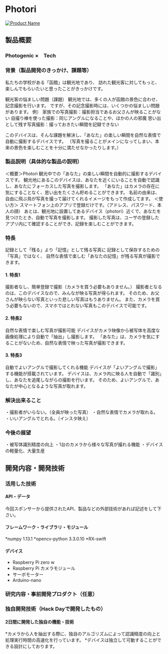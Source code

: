 # Photori

[![Product Name](image.png)](https://youtu.be/CQaESGy9XAU)

## 製品概要
### Photogenic ×　Tech

### 背景（製品開発のきっかけ、課題等）
私たちの学校がある「函館」は観光地であり、
訪れた観光客に対してもっと、楽しんでもらいたいと思ったことがきっかけです。

観光客の悩ましい問題（課題）
観光地では、多くの人が函館の景色に合わせ、記念撮影を行います。
ですが、その記念撮影時には、いくつかの悩ましい問題があります。
例）
家族での写真撮影：撮影担当であるお父さんが映ることがない
自撮り棒を使った撮影：同じアングルになることや、ほかの人の邪魔
思い出として残す写真撮影：撮っておきたい瞬間を記録できない

このデバイスは、そんな課題を解決し、「あなた」の楽しい瞬間を自然な表情で自動に撮影するデバイスです。
（写真を撮ることがメインになってしまい、本来の景色を楽しむことを十分に満たせなかったりします。）

### 製品説明（具体的な製品の説明）
＜概要＞Photori
観光中での「あなた」の楽しい瞬間を自動的に撮影するデバイスです。
観光地にあるこのデバイスは、あなたを近くにいることを自動で認識し、あなたにフォーカスした写真を撮影します。
「あなた」はカメラの存在に気にすることなく、思い出をたくさん貯めることができます。
名前の由来は、自由に飛ぶ鳥が写真を撮って届けてくれるイメージをもって作成してます。
＜使い方＞
スマートフォン上のアプリで登録だけです。（アドレス、パスワード、本人の顔）
あとは、観光地に設置してあるデバイス（photori）近くで、あなたを見つけたとき、自動で写真を撮影します。
撮影した写真は、ユーザの登録したアプリ内にて確認することができ、記録を楽しむことができます。

### 特長
記録として「残る」より「記憶」として残る写真に
記録として保存するための「写真」ではなく、
自然な表情で楽しむ「あなたの記憶」が残る写真が撮影できます。

#### 1. 特長1
撮影者なし、簡単登録で撮影（カメラを買う必要もありません。）
撮影者となるのは、このデバイスなので、みんなが映る写真が得られます。
そのため、お父さんが映らない写真といった悲しい写真はもうありません。
また、カメラを買う必要もないので、スマホではとれない写真もこのデバイスで可能です。

#### 2. 特長2
自然な表情で楽しむ写真が撮影可能
デバイスがカメラ映像から被写体を高度な画像処理により自動で「抽出」し撮影します。
「あなた」は、カメラを気にすることがないため、自然な表情で映った写真が撮影できます。

#### 3. 特長3
自動でよいアングルで撮影してくれる機能
デバイスが「よいアングルで撮影」する機能が搭載されています。
デバイスは、カメラ内に映る人を自動で「識別」し、あなたを追尾しながらの撮影を行います。
そのため、よいアングルで、あなたが中心となるような写真が取れます。

### 解決出来ること
・撮影者がいらない。（全員が映った写真）
・自然な表情でカメラが取れる。
・いいアングルでとれる。（インスタ映え）


### 今後の展望
・被写体識別精度の向上
・1台のカメラから様々な写真が撮れる機能
・デバイスの軽量化、大量生産


## 開発内容・開発技術
### 活用した技術
#### API・データ
今回スポンサーから提供されたAPI、製品などの外部技術があれば記述をして下さい。


#### フレームワーク・ライブラリ・モジュール
*numpy 1.13.1
*opencv-python 3.3.0.10
*RX-swift

#### デバイス
* Raspberry Pi zero w
* Raspberry Pi カメラモジュール
* サーボモーター
* Arduino-nano
### 研究内容・事前開発プロダクト（任意）


### 独自開発技術（Hack Dayで開発したもの）
#### 2日間に開発した独自の機能・技術
*カメラから人を抽出する際に、独自のアルゴリズムによって認識精度の向上と処理実行時間の高速化を行っています。
*デバイスは独立して可動することができる設計にしております。

